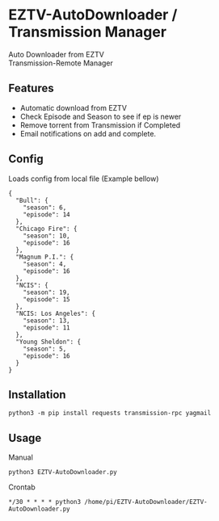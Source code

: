 # EZTV-AutoDownloader / Transmission Manager

Auto Downloader from EZTV
</br>
Transmission-Remote Manager

## Features
* Automatic download from EZTV
* Check Episode and Season to see if ep is newer
* Remove torrent from Transmission if Completed
* Email notifications on add and complete.


## Config
Loads config from local file (Example bellow)
```
{
  "Bull": {
    "season": 6,
    "episode": 14
  },
  "Chicago Fire": {
    "season": 10,
    "episode": 16
  },
  "Magnum P.I.": {
    "season": 4,
    "episode": 16
  },
  "NCIS": {
    "season": 19,
    "episode": 15
  },
  "NCIS: Los Angeles": {
    "season": 13,
    "episode": 11
  },
  "Young Sheldon": {
    "season": 5,
    "episode": 16
  }
}
```

## Installation
```
python3 -m pip install requests transmission-rpc yagmail
```

## Usage
Manual
```
python3 EZTV-AutoDownloader.py
```
Crontab
```
*/30 * * * * python3 /home/pi/EZTV-AutoDownloader/EZTV-AutoDownloader.py
```
